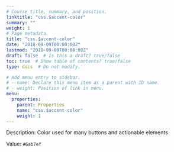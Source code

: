 ```yaml
---
# Course title, summary, and position.
linktitle: "css.$accent-color"
summary: ""
weight: 1
# Page metadata.
title: "css.$accent-color"
date: "2018-09-09T00:00:00Z"
lastmod: "2018-09-09T00:00:00Z"
draft: false  # Is this a draft? true/false
toc: true  # Show table of contents? true/false
type: docs  # Do not modify.

# Add menu entry to sidebar.
# - name: Declare this menu item as a parent with ID name.
# - weight: Position of link in menu.
menu:
  properties:
    parent: Properties
    name: "css.$accent-color"
    weight: 1
---
```


Description: Color used for many buttons and actionable elements


Value: `#6ab7ef`